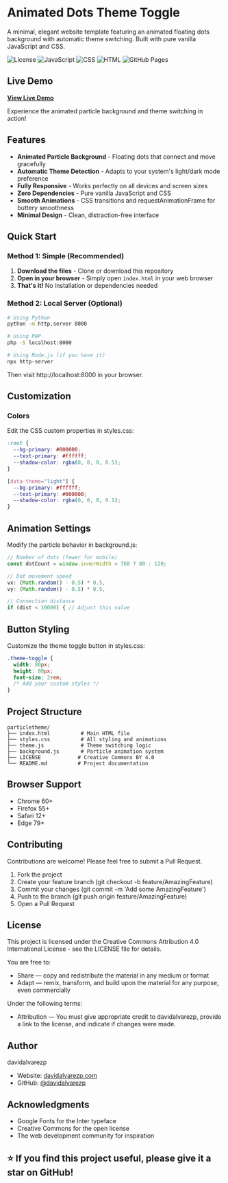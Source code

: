 # Animated Dots Theme Toggle

A minimal, elegant website template featuring an animated floating dots background with automatic theme switching. Built with pure vanilla JavaScript and CSS.

![License](https://img.shields.io/badge/License-CC%20BY%204.0-lightgrey.svg)
![JavaScript](https://img.shields.io/badge/JavaScript-ES6+-yellow.svg)
![CSS](https://img.shields.io/badge/CSS-3-blue.svg)
![HTML](https://img.shields.io/badge/HTML-5-orange.svg)
![GitHub Pages](https://img.shields.io/badge/GitHub%20Pages-Live-brightgreen.svg)

## Live Demo

**[View Live Demo](https://davidalvarezp.github.io/particletheme/)**

Experience the animated particle background and theme switching in action!

## Features

- **Animated Particle Background** - Floating dots that connect and move gracefully
- **Automatic Theme Detection** - Adapts to your system's light/dark mode preference
- **Fully Responsive** - Works perfectly on all devices and screen sizes
- **Zero Dependencies** - Pure vanilla JavaScript and CSS
- **Smooth Animations** - CSS transitions and requestAnimationFrame for buttery smoothness
- **Minimal Design** - Clean, distraction-free interface

## Quick Start

### Method 1: Simple (Recommended)
1. **Download the files** - Clone or download this repository
2. **Open in your browser** - Simply open `index.html` in your web browser
3. **That's it!** No installation or dependencies needed

### Method 2: Local Server (Optional)
```bash
# Using Python
python -m http.server 8000

# Using PHP
php -S localhost:8000

# Using Node.js (if you have it)
npx http-server
```
Then visit http://localhost:8000 in your browser.

## Customization
### Colors
Edit the CSS custom properties in styles.css:

```css
:root {
  --bg-primary: #000000;
  --text-primary: #ffffff;
  --shadow-color: rgba(0, 0, 0, 0.5);
}

[data-theme="light"] {
  --bg-primary: #ffffff;
  --text-primary: #000000;
  --shadow-color: rgba(0, 0, 0, 0.1);
}
```

## Animation Settings
Modify the particle behavior in background.js:

```javascript
// Number of dots (fewer for mobile)
const dotCount = window.innerWidth < 768 ? 80 : 120;

// Dot movement speed
vx: (Math.random() - 0.5) * 0.5,
vy: (Math.random() - 0.5) * 0.5,

// Connection distance
if (dist < 10000) { // Adjust this value
```

## Button Styling
Customize the theme toggle button in styles.css:

```css
.theme-toggle {
  width: 80px;
  height: 80px;
  font-size: 2rem;
  /* Add your custom styles */
}
```

## Project Structure
```text
particletheme/
├── index.html          # Main HTML file
├── styles.css          # All styling and animations
├── theme.js            # Theme switching logic
├── background.js       # Particle animation system
├── LICENSE            # Creative Commons BY 4.0
└── README.md          # Project documentation
```

## Browser Support
- Chrome 60+
- Firefox 55+
- Safari 12+
- Edge 79+

## Contributing
Contributions are welcome! Please feel free to submit a Pull Request.

1. Fork the project
2. Create your feature branch (git checkout -b feature/AmazingFeature)
3. Commit your changes (git commit -m 'Add some AmazingFeature')
4. Push to the branch (git push origin feature/AmazingFeature)
5. Open a Pull Request

## License
This project is licensed under the Creative Commons Attribution 4.0 International License - see the LICENSE file for details.

You are free to:
- Share — copy and redistribute the material in any medium or format
- Adapt — remix, transform, and build upon the material for any purpose, even commercially

Under the following terms:
- Attribution — You must give appropriate credit to davidalvarezp, provide a link to the license, and indicate if changes were made.

## Author
davidalvarezp

- Website: [davidalvarezp.com](https://davidalvarezp.com)
- GitHub: [@davidalvarezp](https://github.com/davidalvarezp)

## Acknowledgments
- Google Fonts for the Inter typeface
- Creative Commons for the open license
- The web development community for inspiration

## ⭐ If you find this project useful, please give it a star on GitHub!
